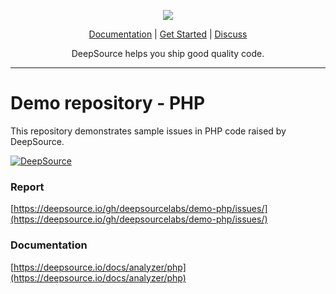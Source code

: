 <p align="center">
  <img src="https://cms.deepsource.io/logo-wordmark-dark.svg" />
</p>

<p align="center">
  <a href="https://deepsource.io/docs/">Documentation</a> |
  <a href="https://deepsource.io/signup/">Get Started</a> |
  <a href="https://discuss.deepsource.io/">Discuss</a>
</p>

<p align="center">
  DeepSource helps you ship good quality code.
</p>

</p>

---
# Demo repository - PHP
This repository demonstrates sample issues in PHP code raised by DeepSource.

[![DeepSource](https://deepsource.io/gh/deepsourcelabs/demo-php.svg/?label=active+issues&show_trend=true&token=UI03VFJO_OePKTDB-3ukQB2K)](https://deepsource.io/gh/deepsourcelabs/demo-php/?ref=repository-badge)

### Report

[https://deepsource.io/gh/deepsourcelabs/demo-php/issues/](https://deepsource.io/gh/deepsourcelabs/demo-php/issues/)

### Documentation

[https://deepsource.io/docs/analyzer/php](https://deepsource.io/docs/analyzer/php)
